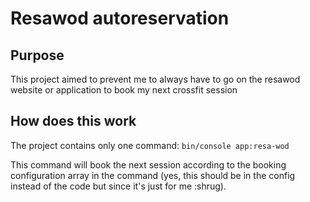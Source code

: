 # Resawod autoreservation

## Purpose

This project aimed to prevent me to always have to go on the resawod website or application to book my next crossfit session

## How does this work

The project contains only one command: `bin/console app:resa-wod`

This command will book the next session according to the booking configuration array in the command (yes, this should be in the config instead of the code but since it's just for me :shrug).
